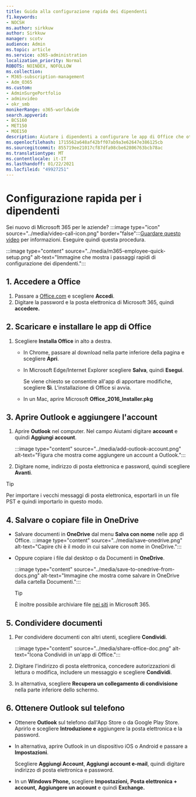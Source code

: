 ```yaml
---
title: Guida alla configurazione rapida dei dipendenti
f1.keywords:
- NOCSH
ms.author: sirkkuw
author: Sirkkuw
manager: scotv
audience: Admin
ms.topic: article
ms.service: o365-administration
localization_priority: Normal
ROBOTS: NOINDEX, NOFOLLOW
ms.collection:
- M365-subscription-management
- Adm_O365
ms.custom:
- AdminSurgePortfolio
- adminvideo
- okr_smb
monikerRange: o365-worldwide
search.appverid:
- BCS160
- MET150
- MOE150
description: Aiutare i dipendenti a configurare le app di Office che ottengono con Microsoft 365 Business Premium.
ms.openlocfilehash: 1715562a648af42bff07ab9a3e62647e386125cb
ms.sourcegitcommit: 855719ee21017cf87dfa98cbe62806763bcb78ac
ms.translationtype: MT
ms.contentlocale: it-IT
ms.lasthandoff: 01/22/2021
ms.locfileid: "49927251"
---
```

# <a name="employee-quick-setup"></a>Configurazione rapida per i dipendenti

Sei nuovo di Microsoft 365 per le aziende? :::image type="icon" source="../media/video-call-icon.png" border="false":::[Guardare questo video](https://support.microsoft.com/office/d6466f0d-5d13-464a-adcb-00906ae87029) per informazioni. Eseguire quindi questa procedura.

:::image type="content" source="../media/m365-employee-quick-setup.png" alt-text="Immagine che mostra i passaggi rapidi di configurazione dei dipendenti.":::

## <a name="1-sign-in-to-office"></a>1. Accedere a Office

1. Passare a [Office.com](https://office.com) e scegliere **Accedi**.
1. Digitare la password e la posta elettronica di Microsoft 365, quindi **accedere.**

## <a name="2-download-and-install-office-apps"></a>2. Scaricare e installare le app di Office

1. Scegliere **Installa Office** in alto a destra.
    - In Chrome, passare al download nella parte inferiore della pagina e scegliere **Apri**.
    - In Microsoft Edge/Internet Explorer scegliere **Salva**, quindi **Esegui**.
    
        Se viene chiesto se consentire all'app di apportare modifiche, scegliere **Sì**. L'installazione di Office si avvia.
    - In un Mac, aprire Microsoft **Office_2016_Installer.pkg**

## <a name="3-open-outlook-and-add-your-account"></a>3. Aprire Outlook e aggiungere l'account

1. Aprire **Outlook** nel computer. Nel campo Aiutami digitare **account** e quindi **Aggiungi account**.

    :::image type="content" source="../media/add-outlook-account.png" alt-text="Figura che mostra come aggiungere un account a Outlook.":::

1. Digitare nome, indirizzo di posta elettronica e password, quindi scegliere **Avanti**.

> [!TIP]
> Per importare i vecchi messaggi di posta elettronica, esportarli in un file PST e quindi importarlo in questo modo.

## <a name="4-save-or-copy-files-to-onedrive"></a>4. Salvare o copiare file in OneDrive

- Salvare documenti in **OneDrive** dal menu **Salva con nome** nelle app di Office.
    :::image type="content" source="../media/save-onedrive.png" alt-text="Capire chi è il modo in cui salvare con nome in OneDrive.":::

- Oppure copiare i file dal desktop o da Documenti in **OneDrive**.

    :::image type="content" source="../media/save-to-onedrive-from-docs.png" alt-text="Immagine che mostra come salvare in OneDrive dalla cartella Documenti.":::

    > [!TIP]
    > È inoltre possibile archiviare file [nei siti](https://support.microsoft.com/office/d18d21a0-1f9f-4f6c-ac45-d52afa0a4a2e) in Microsoft 365.

## <a name="5-share-documents"></a>5. Condividere documenti

1. Per condividere documenti con altri utenti, scegliere **Condividi**.

    :::image type="content" source="../media/share-office-doc.png" alt-text="Icona Condividi in un'app di Office.":::

1. Digitare l'indirizzo di posta elettronica, concedere autorizzazioni di lettura o modifica, includere un messaggio e scegliere **Condividi**.
1. In alternativa, scegliere **Recupera un collegamento di condivisione** nella parte inferiore dello schermo.

## <a name="6-get-outlook-on-your-phone"></a>6. Ottenere Outlook sul telefono

- Ottenere **Outlook** sul telefono dall'App Store o da Google Play Store. Aprirlo e scegliere **Introduzione e** aggiungere la posta elettronica e la password.
- In alternativa, aprire Outlook in un dispositivo iOS o Android e passare a **Impostazioni**.

    Scegliere **Aggiungi Account**, **Aggiungi account e-mail**, quindi digitare indirizzo di posta elettronica e password.
- In un **Windows Phone,** scegliere **Impostazioni,** **Posta elettronica + account,** **Aggiungere un account** e quindi **Exchange.**